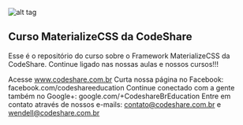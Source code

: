 ![alt tag](https://raw.github.com/dogfalo/materialize/master/images/materialize.gif)

## Curso MaterializeCSS da CodeShare

Esse é o repositório do curso sobre o Framework MaterializeCSS da CodeShare.
Continue ligado nas nossas aulas e nossos cursos!!!

Acesse www.codeshare.com.br
Curta nossa página no Facebook: facebook.com/codeshareeducation
Continue conectado com a gente também no Google+: google.com/+CodeshareBrEducation
Entre em contato através de nossos e-mails: contato@codeshare.com.br e wendell@codeshare.com.br
